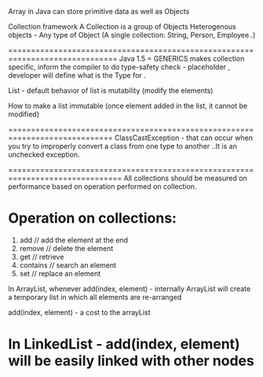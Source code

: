 Array in Java can store primitive data as well as Objects

Collection framework
A Collection is a group of Objects
Heterogenous objects - Any type of Object (A single collection: String, Person, Employee..)

==============================================================================
Java 1.5 = GENERICS makes collection specific, inform the compiler to do type-safety check
<T> - placeholder , developer will define what is the Type for <T>.

List - default behavior of list is mutability (modify the elements)

How to make a list immutable (once element added in the list, it cannot be modified)

=============================================================================
ClassCastException - that can occur when you try to improperly convert a class from one type to another ..It is an unchecked exception.

===============================================================================
All collections should be measured on performance based on operation performed on collection.

# Operation on collections:

1.  add // add the element at the end
2.  remove // delete the element
3.  get // retrieve
4.  contains // search an element
5.  set // replace an element

In ArrayList, whenever add(index, element) - internally ArrayList will create a temporary list in which all elements are re-arranged

add(index, element) - a cost to the arrayList

# In LinkedList - add(index, element) will be easily linked with other nodes
